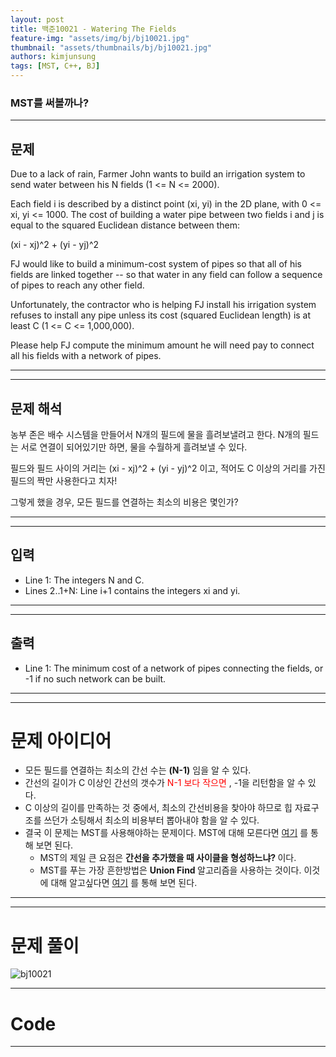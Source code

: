```yaml
---
layout: post
title: 백준10021 - Watering The Fields
feature-img: "assets/img/bj/bj10021.jpg"
thumbnail: "assets/thumbnails/bj/bj10021.jpg"
authors: kimjunsung
tags: [MST, C++, BJ] 
---
```


### MST를 써볼까나?


---
## 문제

Due to a lack of rain, Farmer John wants to build an irrigation system to send water between his N fields (1 <= N <= 2000).

Each field i is described by a distinct point (xi, yi) in the 2D plane, with 0 <= xi, yi <= 1000. The cost of building a water pipe between two fields i and j is equal to the squared Euclidean distance between them:

(xi - xj)^2 + (yi - yj)^2

FJ would like to build a minimum-cost system of pipes so that all of his fields are linked together -- so that water in any field can follow a sequence of pipes to reach any other field.

Unfortunately, the contractor who is helping FJ install his irrigation system refuses to install any pipe unless its cost (squared Euclidean length) is at least C (1 <= C <= 1,000,000).

Please help FJ compute the minimum amount he will need pay to connect all his fields with a network of pipes.

---

---
## 문제 해석

농부 존은 배수 시스템을 만들어서 N개의 필드에 물을 흘려보낼려고 한다. N개의 필드는 서로 연결이 되어있기만 하면, 물을 수월하게 흘려보낼 수 있다.  

필드와 필드 사이의 거리는 (xi - xj)^2 + (yi - yj)^2 이고, 적어도 C 이상의 거리를 가진 필드의 짝만 사용한다고 치자!

그렇게 했을 경우, 모든 필드를 연결하는 최소의 비용은 몇인가?

---

---
## 입력

- Line 1: The integers N and C.
- Lines 2..1+N: Line i+1 contains the integers xi and yi.

---

---
## 출력

- Line 1: The minimum cost of a network of pipes connecting the fields, or -1 if no such network can be built.

---

---
# 문제 아이디어

- 모든 필드를 연결하는 최소의 간선 수는 <b>(N-1)</b> 임을 알 수 있다.
- 간선의 길이가 C 이상인 간선의 갯수가 <span style= "color:red;"> N-1  보다 작으면 </span>, -1을 리턴함을 알 수 있다.
- C 이상의 길이를 만족하는 것 중에서, 최소의 간선비용을 찾아야 하므로 힙 자료구조를 쓰던가 소팅해서 최소의 비용부터 뽑아내야 함을 알 수 있다.
- 결국 이 문제는 MST를 사용해야하는 문제이다. MST에 대해 모른다면 <a href = "https://deveryday.github.io/2020/10/22/MST.html">여기</a> 를 통해 보면 된다.
  - MST의 제일 큰 요점은 <b> 간선을 추가했을 때 사이클을 형성하느냐? </b> 이다.
  - MST를 푸는 가장 흔한방법은 <b> Union Find </b> 알고리즘을 사용하는 것이다. 이것에 대해 알고싶다면 <a href = "https://deveryday.github.io/2020/10/22/MST.html">여기</a> 를 통해 보면 된다.

---

---
# 문제 풀이

![bj10021](https://user-images.githubusercontent.com/37113547/96675030-fb808400-13a4-11eb-9182-0f9ae2a56fc0.jpg)

---


# Code
---

<script src="https://gist.github.com/Coreenee/880960bfb97479fd8e1932a82d05d636.js"></script>




